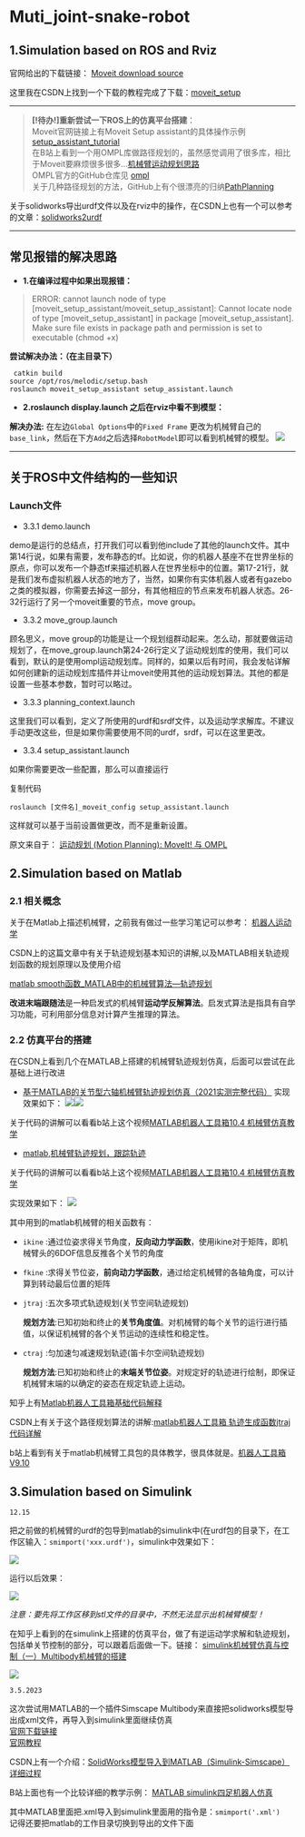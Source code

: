 # Muti_joint-snake-robot
## **1.Simulation based on ROS and Rviz**
官网给出的下载链接：
[Moveit download source](https://moveit.ros.org/install/source/)

这里我在CSDN上找到一个下载的教程完成了下载：[moveit_setup](https://blog.csdn.net/qq_38156743/article/details/124131919)

***
>**[!待办!]重新尝试一下ROS上的仿真平台搭建**：<br>
>Moveit官网链接上有Moveit Setup assistant的具体操作示例[setup_assistant_tutorial](https://moveit.picknik.ai/humble/doc/examples/setup_assistant/setup_assistant_tutorial.html) <br>
>在B站上看到一个用OMPL库做路径规划的，虽然感觉调用了很多库，相比于Moveit要麻烦很多很多...[机械臂运动规划思路](https://www.bilibili.com/read/cv13946620) <br>
>OMPL官方的GitHub仓库见 [ompl](https://github.com/ompl/ompl#readme) <br>
>关于几种路径规划的方法，GitHub上有个很漂亮的归纳[PathPlanning](https://github.com/zhm-real/PathPlanning) <br>

关于solidworks导出urdf文件以及在rviz中的操作，在CSDN上也有一个可以参考的文章：[solidworks2urdf](https://blog.csdn.net/king845/article/details/125918110)
***
## 常见报错的解决思路

- **1.在编译过程中如果出现报错：**
> ERROR: cannot launch node of type [moveit_setup_assistant/moveit_setup_assistant]: Cannot locate node of type [moveit_setup_assistant] in package [moveit_setup_assistant]. Make sure file exists in package path and permission is set to executable (chmod +x)

**尝试解决办法：（在主目录下）**

     catkin build 
    source /opt/ros/melodic/setup.bash
    roslaunch moveit_setup_assistant setup_assistant.launch

- **2.roslaunch display.launch 之后在rviz中看不到模型：**

**解决办法:**
在左边`Global Options`中的`Fixed Frame` 更改为机械臂自己的`base_link`，然后在下方`Add`之后选择`RobotModel`即可以看到机械臂的模型。
![](images/ros1.png)

***
## 关于ROS中文件结构的一些知识

 ###  Launch文件

- 3.3.1 demo.launch

demo是运行的总结点，打开我们可以看到他include了其他的launch文件。其中第14行说，如果有需要，发布静态的tf。比如说，你的机器人基座不在世界坐标的原点，你可以发布一个静态tf来描述机器人在世界坐标中的位置。第17-21行，就是我们发布虚拟机器人状态的地方了，当然，如果你有实体机器人或者有gazebo之类的模拟器，你需要去掉这一部分，有其他相应的节点来发布机器人状态。26-32行运行了另一个moveit重要的节点，move group。


- 3.3.2 move_group.launch

顾名思义，move group的功能是让一个规划组群动起来。怎么动，那就要做运动规划了，在move_group.launch第24-26行定义了运动规划库的使用，我们可以看到，默认的是使用ompl运动规划库。同样的，如果以后有时间，我会发帖详解如何创建新的运动规划库插件并让moveit使用其他的运动规划算法。其他的都是设置一些基本参数，暂时可以略过。


- 3.3.3 planning_context.launch

这里我们可以看到，定义了所使用的urdf和srdf文件，以及运动学求解库。不建议手动更改这些，但是如果你需要使用不同的urdf，srdf，可以在这里更改。


- 3.3.4 setup_assistant.launch

如果你需要更改一些配置，那么可以直接运行

复制代码

    roslaunch [文件名]_moveit_config setup_assistant.launch 

这样就可以基于当前设置做更改，而不是重新设置。

原文来自于：
[运动规划 (Motion Planning): MoveIt! 与 OMPL](https://blog.csdn.net/cookie909/article/details/79698925)


## **2.Simulation based on Matlab**

### **2.1 相关概念**

关于在Matlab上描述机械臂，之前我有做过一些学习笔记可以参考：
[机器人运动学](https://github.com/Richard17425/FOCUS-Tasks/blob/main/Robotics%E5%AD%A6%E4%B9%A0%E7%AC%94%E8%AE%B0/Chapter7.md)

CSDN上的这篇文章中有关于轨迹规划基本知识的讲解,以及MATLAB相关轨迹规划函数的规划原理以及使用介绍

[matlab smooth函数_MATLAB中的机械臂算法—轨迹规划](https://blog.csdn.net/weixin_39566387/article/details/111203245)

**改进末端跟随法**是一种启发式的机械臂**运动学反解算法**。启发式算法是指具有自学习功能，可利用部分信息对计算产生推理的算法。

### **2.2 仿真平台的搭建**
在CSDN上看到几个在MATLAB上搭建的机械臂轨迹规划仿真，后面可以尝试在此基础上进行改进
- [基于MATLAB的关节型六轴机械臂轨迹规划仿真（2021实测完整代码）](https://blog.csdn.net/mustvvvics/article/details/117025390)
  实现效果如下：
  ![](images/2.png)![](images/1.png) 

关于代码的讲解可以看看b站上这个视频[MATLAB机器人工具箱10.4 机械臂仿真教学](https://www.bilibili.com/video/BV1q44y1x7WC?p=8&vd_source=72cbed57f84134f653cd0ebd0e4e2cff)

- [matlab,机械臂轨迹规划，跟踪轨迹](https://blog.csdn.net/caijifeizai/article/details/104958445)
 
 关于代码的讲解可以看看b站上这个视频[MATLAB机器人工具箱10.4 机械臂仿真教学](https://www.bilibili.com/video/BV1q44y1x7WC?p=8&vd_source=72cbed57f84134f653cd0ebd0e4e2cff)
 
   实现效果如下：
   ![](images/3.png)

其中用到的matlab机械臂的相关函数有：

- `ikine` :通过位姿求得关节角度，**反向动力学函数**，使用ikine对于矩阵，即机械臂头的6DOF信息反推各个关节的角度
- `fkine` :求得关节位姿，**前向动力学函数**，通过给定机械臂的各轴角度，可以计算到转动最后位置的矩阵
- `jtraj` :五次多项式轨迹规划(关节空间轨迹规划)
  
  **规划方法**:已知初始和终止的**关节角度值**。对机械臂的每个关节的运行进行插值，以保证机械臂的各个关节运动的连续性和稳定性。
- `ctraj` :匀加速匀减速规划轨迹(笛卡尔空间轨迹规划)
  
  **规划方法**:已知初始和终止的**末端关节位姿**。对规定好的轨迹进行绘制，即保证机械臂末端的以确定的姿态在规定轨迹上运动。

知乎上有[Matlab机器人工具箱基础代码解释](https://zhuanlan.zhihu.com/p/379449370)

CSDN上有关于这个路径规划算法的讲解:[matlab机器人工具箱 轨迹生成函数jtraj代码详解](https://blog.csdn.net/qq_26751931/article/details/89950925)

b站上看到有关于matlab机械臂工具包的具体教学，很具体就是。[机器人工具箱V9.10](https://space.bilibili.com/417253232/channel/seriesdetail?sid=791232)

## **3.Simulation based on Simulink**

`12.15`

把之前做的机械臂的urdf的包导到matlab的simulink中(在urdf包的目录下，在工作区输入：`smimport('xxx.urdf')`，simulink中效果如下：

![](images/5.png)

运行以后效果：

![](images/4.png)

*注意：要先将工作区移到stl文件的目录中，不然无法显示出机械臂模型！* 


在知乎上看到的在simulink上搭建的仿真平台，做了有逆运动学求解和轨迹规划，包括单关节控制的部分，可以跟着后面做一下。链接：
[simulink机械臂仿真与控制（一）Multibody机械臂的搭建](https://zhuanlan.zhihu.com/p/427838340)

![](images/6.png)

`3.5.2023`

这次尝试用MATLAB的一个插件Simscape Multibody来直接把solidworks模型导出成xml文件，再导入到simulink里面继续仿真  
[官网下载链接](https://ww2.mathworks.cn/campaigns/offerings/download_smlink_confirmation.html?elqsid=1678002714137&potential_use=Student)  
[官网教程](https://ww2.mathworks.cn/help/smlink/ref/linking-and-unlinking-simmechanics-link-software-with-solidworks.html;jsessionid=0cac63d68d021e4a127a8a1bef02#d124e3464)

CSDN上有一个介绍：[SolidWorks模型导入到MATLAB（Simulink-Simscape）详细过程](https://blog.csdn.net/weixin_51367832/article/details/126303781#:~:text=SolidWorks%E6%A8%A1%E5%9E%8B%E5%AF%BC%E5%85%A5%E5%88%B0MATLAB%EF%BC%88Simulink-Simscape%EF%BC%89%E8%AF%A6%E7%BB%86%E8%BF%87%E7%A8%8B%201%20%E5%AE%89%E8%A3%85Simscape%20Multibody%20Link%E6%8F%92%E4%BB%B6%20Simscape%E2%84%A2%20Multibody%E2%84%A2%20Link,...%203%20%E5%AF%BC%E5%87%BASolidWorks%E6%9C%BA%E5%99%A8%E4%BA%BA%E8%A3%85%E9%85%8D%E4%BD%93%E6%A8%A1%E5%9E%8B%20%E5%9C%A8%E6%9C%AC%E4%BE%8B%E4%B8%AD%EF%BC%8C%E6%82%A8%E5%AF%BC%E5%87%BA%E4%B8%80%E4%B8%AA%E8%A1%A8%E7%A4%BA%E6%9C%BA%E6%A2%B0%E8%87%82%E7%9A%84%20SolidWorks%E2%84%A2%20CAD%20%E8%A3%85%E9%85%8D%E4%BD%93%E3%80%82%20)

B站上面也有一个比较详细的教学示例：
[MATLAB simulink四足机器人仿真](https://www.bilibili.com/video/BV1ae411s7Tg/?vd_source=72cbed57f84134f653cd0ebd0e4e2cff)

其中MATLAB里面把.xml导入到simulink里面用的指令是：`smimport('.xml')`  
记得还要把matlab的工作目录切换到导出的文件下面
